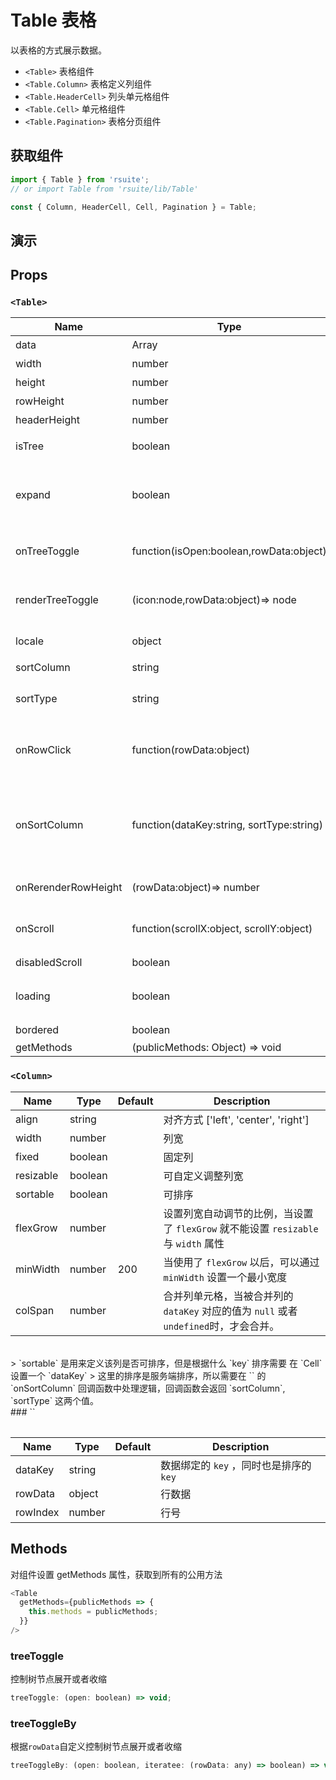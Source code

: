 # Table 表格 [<i class="icon icon-edit2" ></i>](https://github.com/rsuite/rsuite.github.io/blob/master/src/components/table/index.md)

以表格的方式展示数据。

* `<Table>` 表格组件
* `<Table.Column>` 表格定义列组件
* `<Table.HeaderCell>` 列头单元格组件
* `<Table.Cell>` 单元格组件
* `<Table.Pagination>` 表格分页组件

## 获取组件

```js
import { Table } from 'rsuite';
// or import Table from 'rsuite/lib/Table'

const { Column, HeaderCell, Cell, Pagination } = Table;
```

## 演示

<!--{demo}-->

## Props

### `<Table>`

| Name                | Type                                      | Default | Description                                                  |
| ------------------- | ----------------------------------------- | ------- | ------------------------------------------------------------ |
| data                | Array                                     |         | 表格数据                                                     |
| width               | number                                    |         | 宽度                                                         |
| height              | number                                    | 200     | 高度                                                         |
| rowHeight           | number                                    | 36      | 行高                                                         |
| headerHeight        | number                                    | 36      | 表头高度                                                     |
| isTree              | boolean                                   |         | 是否展示为树表格                                             |
| expand              | boolean                                   |         | 展开所有节点，`isTree`为 `tree` 时，该属性有效               |
| onTreeToggle        | function(isOpen:boolean,rowData:object)   |         | 树形表格，在展开节点的回调函数                               |
| renderTreeToggle    | (icon:node,rowData:object)=> node         |         | 树形表格，在展开节点的回调函数                               |
| locale              | object                                    |         | 本地化语言配置                                               |
| sortColumn          | string                                    |         | 排序列名称                                                   |
| sortType            | string                                    |         | 排序类型 ['desc', 'asc']                                     |
| onRowClick          | function(rowData:object)                  |         | 行点击后的回调函数， 返回 `rowDate`                          |
| onSortColumn        | function(dataKey:string, sortType:string) |         | 点击排序列的回调函数，返回 `sortColumn`, `sortType` 这两个值 |
| onRerenderRowHeight | (rowData:object)=> number                 |         | 重新渲染行高                                                 |
| onScroll            | function(scrollX:object, scrollY:object)  |         | 滚动条滚动时候的回调函数                                     |
| disabledScroll      | boolean                                   |         | 禁用滚动                                                     |
| loading             | boolean                                   |         | 显示 loading 状态                                            |
| bordered            | boolean                                   |         | 显示边框线                                                   |
| getMethods          | (publicMethods: Object) => void           |

### `<Column>`

| Name      | Type    | Default | Description                                                                           |
| --------- | ------- | ------- | ------------------------------------------------------------------------------------- |
| align     | string  |         | 对齐方式 ['left', 'center', 'right']                                                  |
| width     | number  |         | 列宽                                                                                  |
| fixed     | boolean |         | 固定列                                                                                |
| resizable | boolean |         | 可自定义调整列宽                                                                      |
| sortable  | boolean |         | 可排序                                                                                |
| flexGrow  | number  |         | 设置列宽自动调节的比例，当设置了 `flexGrow` 就不能设置 `resizable` 与 `width` 属性    |
| minWidth  | number  | 200     | 当使用了 `flexGrow` 以后，可以通过 `minWidth` 设置一个最小宽度                        |
| colSpan   | number  |         | 合并列单元格，当被合并列的 `dataKey` 对应的值为 `null` 或者 `undefined`时，才会合并。 |

<br>
> `sortable` 是用来定义该列是否可排序，但是根据什么 `key` 排序需要 在 `Cell` 设置一个 `dataKey`
> 这里的排序是服务端排序，所以需要在 `<Table>` 的 `onSortColumn` 回调函数中处理逻辑，回调函数会返回 `sortColumn`, `sortType` 这两个值。

<br>
###  `<Cell>`

| Name     | Type   | Default | Description                             |
| -------- | ------ | ------- | --------------------------------------- |
| dataKey  | string |         | 数据绑定的 `key` ，同时也是排序的 `key` |
| rowData  | object |         | 行数据                                  |
| rowIndex | number |         | 行号                                    |

## Methods

对组件设置 getMethods 属性，获取到所有的公用方法

```js
<Table
  getMethods={publicMethods => {
    this.methods = publicMethods;
  }}
/>
```

### treeToggle

控制树节点展开或者收缩

```js
treeToggle: (open: boolean) => void;
```

### treeToggleBy

根据`rowData`自定义控制树节点展开或者收缩

```js
treeToggleBy: (open: boolean, iteratee: (rowData: any) => boolean) => void;
```
